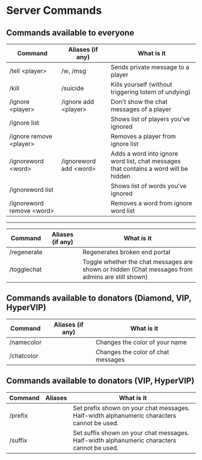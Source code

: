 # Server Commands

## Commands available to everyone

| Command | Aliases (if any) | What is it |
| --- | --- | --- |
| /tell \<player\> | /w, /msg | Sends private message to a player |
| /kill | /suicide | Kills yourself (without triggering totem of undying) |
| /ignore \<player\> | /ignore add \<player\> | Don't show the chat messages of a player |
| /ignore list | | Shows list of players you've ignored |
| /ignore remove \<player\> | | Removes a player from ignore list |
| /ignoreword \<word\> | /ignoreword add \<word\> | Adds a word into ignore word list, chat messages that contains a word will be hidden |
| /ignoreword list | | Shows list of words you've ignored |
| /ignoreword remove \<word\> | | Removes a word from ignore word list |

---

| Command | Aliases (if any) | What is it |
| --- | --- | --- |
| /regenerate | | Regenerates broken end portal |
| /togglechat | | Toggle whether the chat messages are shown or hidden (Chat messages from admins are still shown) |

## Commands available to donators (Diamond, VIP, HyperVIP)
| Command | Aliases (if any) | What is it |
| --- | --- | --- |
| /namecolor | | Changes the color of your name |
| /chatcolor | | Changes the color of chat messages |

## Commands available to donators (VIP, HyperVIP)

| Command | Aliases | What is it |
| --- | --- | --- |
| /prefix | | Set prefix shown on your chat messages. Half-width alphanumeric characters cannot be used. |
| /suffix | | Set suffix shown on your chat messages. Half-width alphanumeric characters cannot be used. |
